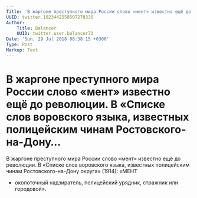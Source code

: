 ```yaml
---
Title: 'В жаргоне преступного мира России слово «мент» известно ещё до революции. В «Списке слов воровского языка, известных полицейским чинам Ростовского-на-Дону…'
UUID: twitter.1023442558507278336
Author:
    Title: Balancer
    UUID: twitter.user.balancer73
Date: 'Sun, 29 Jul 2018 08:38:15 +0300'
Type: Post
Markup: Text
---
```


# В жаргоне преступного мира России слово «мент» известно ещё до революции. В «Списке слов воровского языка, известных полицейским чинам Ростовского-на-Дону…

В жаргоне преступного мира России слово «мент» известно ещё
до революции. В «Списке слов воровского языка, известных
полицейским чинам Ростовского-на-Дону округа» (1914): «МЕНТ
- околоточный надзиратель, полицейский урядник, стражник или
городовой».